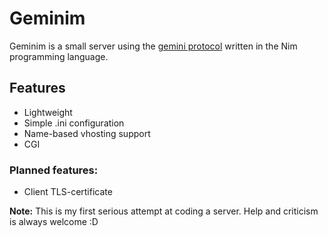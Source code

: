 # Geminim

Geminim is a small server using the [gemini protocol](https://gemini.circumlunar.space/) written in the Nim programming language.

## Features
* Lightweight
* Simple .ini configuration
* Name-based vhosting support
* CGI

### Planned features:
* Client TLS-certificate


**Note:** This is my first serious attempt at coding a server. Help and criticism is always welcome :D

